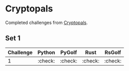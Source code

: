 # Cryptopals

Completed challenges from [Cryptopals](https://cryptopals.com/).

## Set 1

Challenge | Python | PyGolf | Rust | RsGolf
---|:---:|:---:|:---:|:---:
1 | :check: | :check: | :check: | :check: